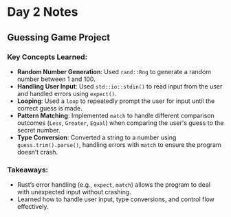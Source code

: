 # Day 2 Notes

## Guessing Game Project

### Key Concepts Learned:

- **Random Number Generation**: Used `rand::Rng` to generate a random number between 1 and 100.
- **Handling User Input**: Used `std::io::stdin()` to read input from the user and handled errors using `expect()`.
- **Looping**: Used a `loop` to repeatedly prompt the user for input until the correct guess is made.
- **Pattern Matching**: Implemented `match` to handle different comparison outcomes (`Less`, `Greater`, `Equal`) when comparing the user's guess to the secret number.
- **Type Conversion**: Converted a string to a number using `guess.trim().parse()`, handling errors with `match` to ensure the program doesn’t crash.

### Takeaways:

- Rust’s error handling (e.g., `expect`, `match`) allows the program to deal with unexpected input without crashing.
- Learned how to handle user input, type conversions, and control flow effectively.
